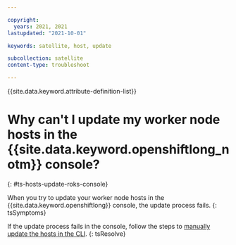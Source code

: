 ```yaml
---

copyright:
  years: 2021, 2021
lastupdated: "2021-10-01"

keywords: satellite, host, update

subcollection: satellite
content-type: troubleshoot

---
```

{{site.data.keyword.attribute-definition-list}}


# Why can't I update my worker node hosts in the {{site.data.keyword.openshiftlong_notm}} console?
{: #ts-hosts-update-roks-console}

When you try to update your worker node hosts in the {{site.data.keyword.openshiftlong}} console, the update process fails. 
{: tsSymptoms}

If the update process fails in the console, follow the steps to [manually update the hosts in the CLI](/docs/satellite?topic=satellite-hosts#host-update-cli).
{: tsResolve}

